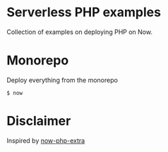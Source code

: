 # Serverless PHP examples

Collection of examples on deploying PHP on Now. 

# Monorepo

Deploy everything from the monorepo

`$ now`

# Disclaimer

Inspired by [now-php-extra](https://github.com/sebas5384/now-php-extra) 